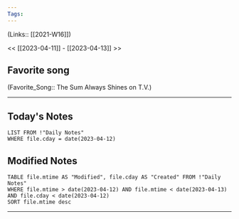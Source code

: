 ```yaml
---
Tags:
---
```

(Links:: [[2021-W16]])

<< [[2023-04-11]] - [[2023-04-13]] >>
## Favorite song
(Favorite_Song:: The Sum Always Shines on T.V.)

___
## Today's Notes
```dataview
LIST FROM !"Daily Notes"
WHERE file.cday = date(2023-04-12)
```
## Modified Notes
```dataview
TABLE file.mtime AS "Modified", file.cday AS "Created" FROM !"Daily Notes" 
WHERE file.mtime > date(2023-04-12) AND file.mtime < date(2023-04-13) AND file.cday < date(2023-04-12)
SORT file.mtime desc
```
___
